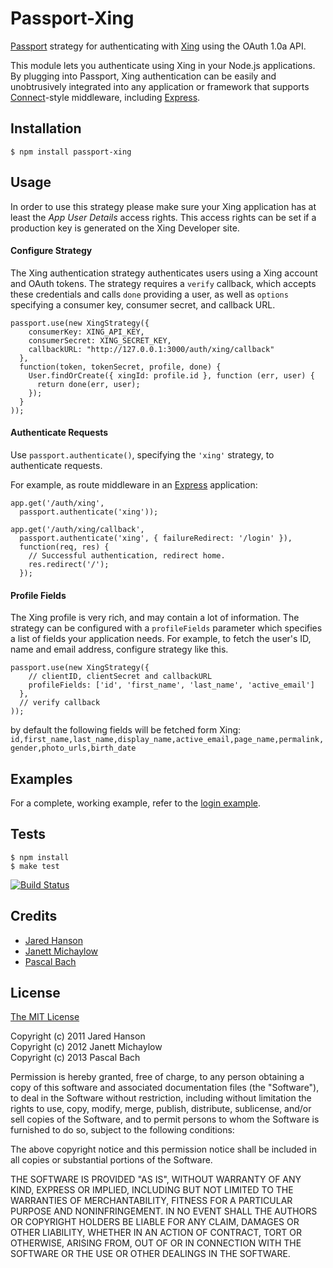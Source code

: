 # Passport-Xing

[Passport](http://passportjs.org/) strategy for authenticating with [Xing](http://www.xing.com/)
using the OAuth 1.0a API.

This module lets you authenticate using Xing in your Node.js applications.
By plugging into Passport, Xing authentication can be easily and
unobtrusively integrated into any application or framework that supports
[Connect](http://www.senchalabs.org/connect/)-style middleware, including
[Express](http://expressjs.com/).

## Installation

    $ npm install passport-xing

## Usage

In order to use this strategy please make sure your Xing application has at 
least the *App User Details* access rights. This access rights can be set
if a production key is generated on the Xing Developer site.

#### Configure Strategy

The Xing authentication strategy authenticates users using a Xing
account and OAuth tokens.  The strategy requires a `verify` callback, which
accepts these credentials and calls `done` providing a user, as well as
`options` specifying a consumer key, consumer secret, and callback URL.

    passport.use(new XingStrategy({
        consumerKey: XING_API_KEY,
        consumerSecret: XING_SECRET_KEY,
        callbackURL: "http://127.0.0.1:3000/auth/xing/callback"
      },
      function(token, tokenSecret, profile, done) {
        User.findOrCreate({ xingId: profile.id }, function (err, user) {
          return done(err, user);
        });
      }
    ));

#### Authenticate Requests

Use `passport.authenticate()`, specifying the `'xing'` strategy, to
authenticate requests.

For example, as route middleware in an [Express](http://expressjs.com/)
application:

    app.get('/auth/xing',
      passport.authenticate('xing'));
    
    app.get('/auth/xing/callback', 
      passport.authenticate('xing', { failureRedirect: '/login' }),
      function(req, res) {
        // Successful authentication, redirect home.
        res.redirect('/');
      });
      
#### Profile Fields

The Xing profile is very rich, and may contain a lot of information.  The
strategy can be configured with a `profileFields` parameter which specifies a
list of fields your application needs.  For example, to fetch the user's ID, name and
email address, configure strategy like this.

    passport.use(new XingStrategy({
        // clientID, clientSecret and callbackURL
        profileFields: ['id', 'first_name', 'last_name', 'active_email']
      },
      // verify callback
    ));

by default the following fields will be fetched form Xing: `id,first_name,last_name,display_name,active_email,page_name,permalink,gender,photo_urls,birth_date`

## Examples

For a complete, working example, refer to the [login example](https://github.com/pascal-bach/passport-xing/tree/master/examples/login).

## Tests

    $ npm install
    $ make test

[![Build Status](https://travis-ci.org/pascal-bach/passport-xing.png?branch=master)](https://travis-ci.org/pascal-bach/passport-xing)

## Credits

  - [Jared Hanson](https://github.com/jaredhanson)
  - [Janett Michaylow](https://github.com/jmichaylow)
  - [Pascal Bach](https://github.com/pascal-bach)

## License

[The MIT License](http://opensource.org/licenses/MIT)

Copyright (c) 2011 Jared Hanson  
Copyright (c) 2012 Janett Michaylow  
Copyright (c) 2013 Pascal Bach  

Permission is hereby granted, free of charge, to any person obtaining a copy of
this software and associated documentation files (the "Software"), to deal in
the Software without restriction, including without limitation the rights to
use, copy, modify, merge, publish, distribute, sublicense, and/or sell copies of
the Software, and to permit persons to whom the Software is furnished to do so,
subject to the following conditions:

The above copyright notice and this permission notice shall be included in all
copies or substantial portions of the Software.

THE SOFTWARE IS PROVIDED "AS IS", WITHOUT WARRANTY OF ANY KIND, EXPRESS OR
IMPLIED, INCLUDING BUT NOT LIMITED TO THE WARRANTIES OF MERCHANTABILITY, FITNESS
FOR A PARTICULAR PURPOSE AND NONINFRINGEMENT. IN NO EVENT SHALL THE AUTHORS OR
COPYRIGHT HOLDERS BE LIABLE FOR ANY CLAIM, DAMAGES OR OTHER LIABILITY, WHETHER
IN AN ACTION OF CONTRACT, TORT OR OTHERWISE, ARISING FROM, OUT OF OR IN
CONNECTION WITH THE SOFTWARE OR THE USE OR OTHER DEALINGS IN THE SOFTWARE.
